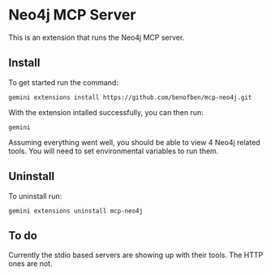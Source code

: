 # Neo4j MCP Server

This is an extension that runs the Neo4j MCP server.

## Install

To get started run the command:

    gemini extensions install https://github.com/benofben/mcp-neo4j.git

With the extension intalled successfully, you can then run:

    gemini

Assuming everything went well, you should be able to view 4 Neo4j related tools.  You will need to set environmental variables to run them.

## Uninstall

To uninstall run:

    gemini extensions uninstall mcp-neo4j

## To do

Currently the stdio based servers are showing up with their tools.  The HTTP ones are not.  